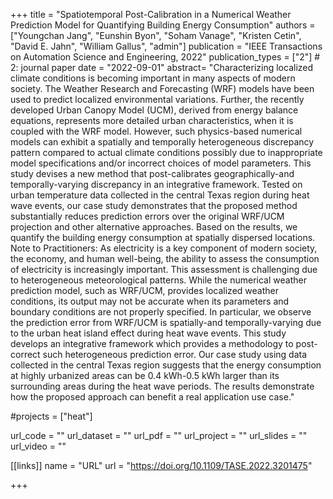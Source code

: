 +++
title = "Spatiotemporal Post-Calibration in a Numerical Weather Prediction Model for Quantifying Building Energy Consumption"
authors = ["Youngchan Jang", "Eunshin Byon", "Soham Vanage", "Kristen Cetin", "David E. Jahn", "William Gallus", "admin"]
publication = "IEEE Transactions on Automation Science and Engineering, 2022"
publication_types = ["2"] # 2: journal paper
date = "2022-09-01"
abstract= "Characterizing localized climate conditions is becoming important in many aspects of modern society. The Weather Research and Forecasting (WRF) models have been used to predict localized environmental variations. Further, the recently developed Urban Canopy Model (UCM), derived from energy balance equations, represents more detailed urban characteristics, when it is coupled with the WRF model. However, such physics-based numerical models can exhibit a spatially and temporally heterogeneous discrepancy pattern compared to actual climate conditions possibly due to inappropriate model specifications and/or incorrect choices of model parameters. This study devises a new method that post-calibrates geographically-and temporally-varying discrepancy in an integrative framework. Tested on urban temperature data collected in the central Texas region during heat wave events, our case study demonstrates that the proposed method substantially reduces prediction errors over the original WRF/UCM projection and other alternative approaches. Based on the results, we quantify the building energy consumption at spatially dispersed locations. Note to Practitioners: As electricity is a key component of modern society, the economy, and human well-being, the ability to assess the consumption of electricity is increasingly important. This assessment is challenging due to heterogeneous meteorological patterns. While the numerical weather prediction model, such as WRF/UCM, provides localized weather conditions, its output may not be accurate when its parameters and boundary conditions are not properly specified. In particular, we observe the prediction error from WRF/UCM is spatially-and temporally-varying due to the urban heat island effect during heat wave events. This study develops an integrative framework which provides a methodology to post-correct such heterogeneous prediction error. Our case study using data collected in the central Texas region suggests that the energy consumption at highly urbanized areas can be 0.4 kWh-0.5 kWh larger than its surrounding areas during the heat wave periods. The results demonstrate how the proposed approach can benefit a real application use case."

#projects = ["heat"]

url_code = ""
url_dataset = ""
url_pdf = ""
url_project = ""
url_slides = ""
url_video = ""

[[links]]
    name = "URL"
    url = "https://doi.org/10.1109/TASE.2022.3201475"

+++